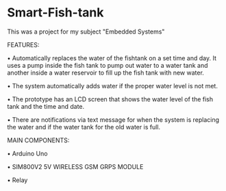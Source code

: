 # Smart-Fish-tank 
This was a project for my subject "Embedded Systems" 

FEATURES:

• Automatically replaces the water of the fishtank on a set time and day. It uses a pump inside the fish tank to pump out water to a water tank and another inside a water reservoir to fill up the fish tank with new water.

• The system automatically adds water if the proper water level is not met.

• The prototype has an LCD screen that shows the water level of the fish tank and the time and date.

• There are notifications via text message for when the system is replacing the water and if the water tank for the old water is full.


MAIN COMPONENTS:

• Arduino Uno

• SIM800V2 5V WIRELESS GSM GRPS MODULE

• Relay

